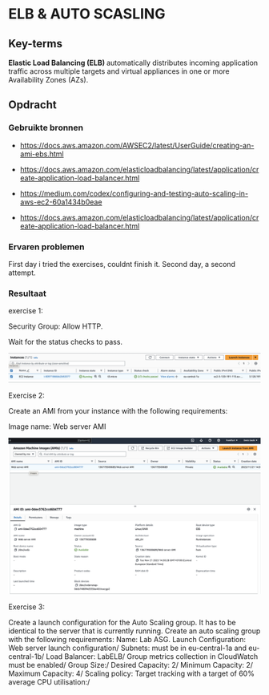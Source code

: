 # ELB & AUTO SCASLING


## Key-terms

<b>Elastic Load Balancing (ELB) </b> automatically distributes incoming application traffic across multiple targets and virtual appliances in one or more Availability Zones (AZs).

## Opdracht
### Gebruikte bronnen

- https://docs.aws.amazon.com/AWSEC2/latest/UserGuide/creating-an-ami-ebs.html

- https://docs.aws.amazon.com/elasticloadbalancing/latest/application/create-application-load-balancer.html

- https://medium.com/codex/configuring-and-testing-auto-scaling-in-aws-ec2-60a1434b0eae

- https://docs.aws.amazon.com/elasticloadbalancing/latest/application/create-application-load-balancer.html


### Ervaren problemen

First day i tried the exercises, couldnt finish it. Second day, a second attempt. 

### Resultaat

exercise 1:

Security Group: Allow HTTP.

Wait for the status checks to pass.

![Alt text](<05_includes/EC2 Instance.png>)

Exercise 2:

Create an AMI from your instance with the following requirements:

Image name: Web server AMI

![Alt text](05_includes/AMI.png)


Exercise 3:

Create a launch configuration for the Auto Scaling group. It has to be identical to the server that is currently running.
Create an auto scaling group with the following requirements:
Name: Lab ASG.
Launch Configuration: Web server launch configuration/
Subnets: must be in eu-central-1a and eu-central-1b/
Load Balancer: LabELB/
Group metrics collection in CloudWatch must be enabled/
Group Size:/
Desired Capacity: 2/
Minimum Capacity: 2/
Maximum Capacity: 4/
Scaling policy: Target tracking with a target of 60% average CPU utilisation:/

